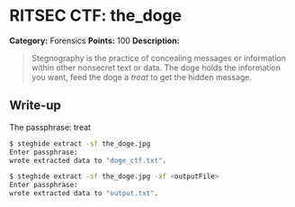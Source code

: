 # RITSEC CTF: the_doge

**Category:** Forensics
**Points:** 100
**Description:**

> Stegnography is the practice of concealing messages or information within other nonsecret text or data. The doge holds the information
you want, feed the doge a _treat_ to get the hidden message.

## Write-up

The passphrase: treat

```bash
$ steghide extract -sf the_doge.jpg
Enter passphrase: 
wrote extracted data to "doge_ctf.txt".
```

```bash
$ steghide extract -sf the_doge.jpg -xf <outputFile>
Enter passphrase: 
wrote extracted data to "output.txt".
```
